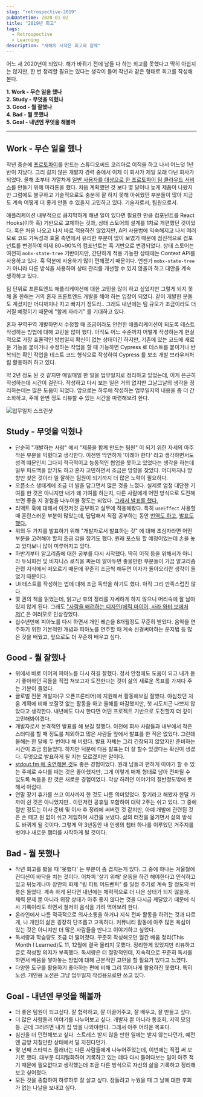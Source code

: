 ```yaml
---
slug: "retrospective-2019"
pubDatetime: 2020-01-02
title: "2019년 회고"
tags:
  - Retrospective
  - Learning
description: "새해의 시작은 회고와 함께"
---
```


어느 새 2020년이 되었다. 해가 바뀌기 전에 남들 다 하는 회고를 못했다고 딱히 아쉽지는 않지만, 한 번 정리할 필요는 있다는 생각이 들어 작년과 같은 형태로 회고를 작성해본다.

**1. Work - 무슨 일을 했나**  
**2. Study - 무엇을 익혔나**  
**3. Good - 뭘 잘했나**  
**4. Bad - 뭘 못했나**  
**5. Goal - 내년엔 무엇을 해볼까**

---

## Work - 무슨 일을 했나

작년 중순에 [프로토파이](https://protopie.io)를 만드는 스튜디오씨드 코리아로 이직을 하고 나서 어느덧 1년 반이 지났다. 그리 길지 않은 개발자 경력 중에서 이제 이 회사가 제일 오래 다닌 회사가 되었다. 올해 초부터 가열차게 [일반 사용자를 대상으로 한 프로토파이 팀 클라우드 서비스](https://www.protopie.io/why-protopie/teams/)를 만들기 위해 마라톤을 했다. 처음 계획했던 것 보다 몇 달이나 늦게 제품이 나왔지만 그럼에도 불구하고 기술적으로도 충분히 잘 하지 못해 아쉬웠던 부분들이 많아 지금도 계속 어떻게 더 좋게 만들 수 있을지 고민하고 있다. 기술자로서, 팀원으로서.

애플리케이션 내부적으로 큼지막하게 해낸 일이 있다면 필요한 만큼 컴포넌트를 React Hooks(이하 훅) 기반으로 교체하는 것과, 상태 스토어의 설계를 1차로 개편했던 것이었다. 훅은 처음 나오고 나서 바로 적용하진 않았지만, API 사용법에 익숙해지고 나서 여러모로 코드 가독성과 효율 측면에서 유리한 부분이 많이 보였기 때문에 점진적으로 컴포넌트를 변경하여 이제 80~90%의 컴포넌트는 훅 기반으로 변경되었다. 상태 스토어는 여전히 `mobx-state-tree` 기반이지만, 간단하게 적용 가능한 상태에는 Context API를 사용하고 있다. 훅 덕분에 사용하기 많이 편해졌기 때문이다. 언젠가 `mobx-state-tree` 가 아니라 다른 방식을 사용하여 상태 관리를 개선할 수 있지 않을까 하고 대안을 계속 생각하고 있다.

팀 단위로 프론트엔드 애플리케이션에 대한 고민을 많이 하고 싶었지만 그렇게 되지 못해 올 한해는 거의 혼자 프론트엔드 개발을 해야 하는 입장이 되었다. 같이 개발한 분들도 계셨지만 어디까지나 치고 빠지기 정도라.. 그래도 내년에는 팀 규모가 조금이라도 더 커질 예정이기 때문에 "함께 자라기" 를 기대하고 있다.

혼자 꾸역꾸역 개발하면서 수정할 때 조금이라도 안전한 애플리케이션이 되도록 테스트 작성하는 방법에 대해 고민을 많이 했다. 아직도 어느 수준까지 어떻게 작성하는게 현실적으로 가장 효율적인 방법일지 확신이 없는 상태이긴 하지만, 기존에 있는 코드에 새로운 기능을 붙이거나 수정하는 작업을 할 때 가능하면 Cypress 로 테스트를 붙이거나 반복되는 확인 작업을 테스트 코드 형식으로 작성하여 Cypress 를 보조 개발 브라우저처럼 활용하려 하고 있다.

약 2년 정도 된 것 같지만 매일매일 한 일을 업무일지로 정리하고 있었는데, 이게 은근히 작성하는데 시간이 걸린다. 작성하고 다시 보는 일은 거의 없지만 그날그날의 생각을 정리하는데는 많은 도움이 되었다. 앞으로는 하루에 작성하는 업무일지의 내용을 좀 더 간소화하고, 주에 한번 정도 리뷰할 수 있는 시간을 마련해보려 한다.

![업무일지 스크린샷](@assets/images/2020-01-02.png)

## Study - 무엇을 익혔나

- 단순히 "개발하는 사람" 에서 "제품을 함께 만드는 팀원" 이 되기 위한 자세의 아주 작은 부분을 익혔다고 생각한다. 이전엔 막연하게 '이래야 한다' 라고 생각하면서도 성격 떄문인지 그다지 적극적이고 능동적인 협업을 못하고 있었다는 생각을 하는데 일부 피드백을 받기도 하고 혼자 고민하면서 조금은 방향을 찾았다. 어디까지나 방향만 찾은 것이라 일 잘하는 팀원이 되기까지 더 많은 노력이 필요하다.
- 오픈소스 생태계에 조금 더 발을 담그면서 많은 것을 느꼈다. 실제로 엄청 대단한 기여를 한 것은 아니지만 내가 왜 기여를 하는지, 다른 사람에게 어떤 방식으로 도전해보면 좋을 지 경험을 나누어볼 정도는 되었다. [그래서 발표를 했다.](https://speakerdeck.com/rinae/visbugwa-hamgge-haneun-opeunsoseu-giyeo-iyagi)
- 리액트 훅에 대해서 이것저것 공부하고 실무에 적용해봤다. 특히 `useEffect` 사용할 때 혼란스러운 부분이 많았는데, 답답해서 직접 공부하는 동안 [번역도 하고](https://overreacted.io/ko/a-complete-guide-to-useeffect/), [발표도 했다.](https://slides.com/rinae/let-you-know-useeffect)
- 위의 두 가지를 발표하기 위해 "개발자로서 발표하는 것" 에 대해 초심자라면 어떤 부분을 고려해야 할지 조금 감을 잡기도 했다. 원래 포스팅 할 예정이었는데 손을 놓고 있다보니 많이 미루어지고 있다.
- 하반기부터 알고리즘에 대한 공부를 다시 시작했다. 딱히 이직 등을 위해서가 아니라 두뇌회전 및 비지니스 로직을 짜는데 알아두면 좋을만한 부분들이 가끔 알고리즘 관련 지식에서 떠오르기 때문에 꾸준히 조금씩 해두면 이자가 돌아오리란 생각이 들었기 때문이다.
- UI 테스트를 작성하는 법에 대해 조금 독학을 하기도 했다. 아직 그리 만족스럽진 않다.
- 몇 권의 책을 읽었는데, 읽고난 후의 정리를 자세하게 하지 않으니 머리속에 잘 남아있지 않게 된다. 그래도 ["사람을 배려하는 디자인(에릭 마이어, 사라 와터 보에처 저)"](https://webactually.com/2019/05/《사람을-배려하는-디자인》-저자-인터뷰/) 은 여러모로 인상깊었다.
- 십수년만에 피아노를 다시 하면서 개인 레슨을 8개월정도 꾸준히 받았다. 음악을 연주하기 위한 기본적인 개념과 피아노를 연주할 때 계속 신경써야하는 운지법 등 많은 것을 배웠고, 앞으로도 더 꾸준히 배우고 싶다.

## Good - 뭘 잘했나

- 위에서 바로 이어져 피아노를 다시 하길 잘했다. 정서 안정에도 도움이 되고 내가 듣기 좋아하던 곡들을 직접 쳐보고자 도전한다는 것이 삶의 새로운 목표를 가져다 주는 기분이 들었다.
- 글로벌 전문 개발자(구 오픈프론티어)에 지원해서 활동해보길 잘했다. 야심찼던 처음 계획에 비해 보잘것 없는 활동을 하고 올해를 마감했지만, 첫 시도치곤 나쁘지 않았다고 생각한다. 내년에도 다시 한다면 어떤 프로젝트 기반으로 도전할지 더 깊이 고민해봐야겠다.
- 개발자로서 본격적인 발표를 해 보길 잘했다. 이전에 회사 사람들과 내부에서 작은 스터디를 할 때 정도를 제외하고 많은 사람들 앞에서 발표를 한 적은 없었다. 그런데 올해는 한 달에 두 번이나 해 버렸다. 발표 자체는 그리 긴장되지 않았지만 준비하는 시간이 조금 힘들었다. 하지만 덕분에 다음 발표는 더 잘 할수 있겠다는 확신이 생겼다. 무엇으로 발표하게 될 지는 모르겠지만 말이다.
- [stdout.fm 에 출연해본 것](https://stdout.fm/56/)도 좋은 경험이었다. 원래 남들과 편하게 이야기 할 수 있는 주제로 수다를 떠는 것은 좋아했지만, 그게 이렇게 매채 형태로 남아 전파될 수 있도록 녹음을 한 것은 새로운 경험이었다. 막상 하려던 이야기의 절반정도밖에 못해서 아쉽다.
- 연말 장기 휴가를 쓰고 이사까지 한 것도 나름 의미있었다. 장기라고 해봤자 한달 가까이 쉰 것은 아니었지만.. 이런저런 공휴일 포함하여 대략 2주는 쉬고 있다. 그 중에 절반 정도는 이사 준비 및 이사 후 정리에 써버린 것 같지만, 아예 개발에 관련된 것은 손 떼고 원 없이 쉬고 게임하며 시간을 보냈다. 삶의 터전을 옮기면서 삶의 방식도 바뀌게 될 것이다. 그렇게 약 3년동안 내 인생의 챕터 하나를 이루었던 거주지를 벗어나 새로운 챕터를 시작하게 될 것이다.

## Bad - 뭘 못했나

- 작년 회고를 봤을 때 '못했다' 는 부분이 좀 겹치는게 있다. 그 중에 하나는 겨울철에 컨디션이 바닥을 치는 것이다. 어차피 '살기 위해' 운동을 하긴 해야한다고 인식하고 있고 뒤늦게나마 장안의 화제 "링 피트 어드벤처" 를 일정 주기로 계속 할 정도의 버릇은 들였다. 계속 하게 된다면 내년에는 체력적으로 더 나은 상태가 되지 않을까. 체력 문제 뿐 아니라 위장 상태가 아주 좋지 않다는 것을 다시금 깨달았기 때문에 식사 기록이라도 하면서 철저히 음식을 가려 먹어보려 한다.
- 온라인에서 나름 적극적으로 의사소통을 하거나 지식 전파 활동을 하려는 것과 다르게, 나 개인의 삶은 굉장히 단조롭고 고독하다. 커뮤니티 활동에 아주 많은 욕심이 있는 것은 아니지만 더 많은 사람들을 만나고 이야기하고 싶었다.
- 독서량과 학습량도 조금 더 떨어졌다. 꾸준히 작성해오던 월간 배움 정리(This Month I Learned)도 11, 12월에 결국 올리지 못했다. 정리한게 있었지만 리뷰하고 글로 작성할 의지가 부족했다. 독서량은 더 절망적인데, 지속적으로 꾸준히 독서를 하면서 배움을 쌓아놓는 방법에 대해 근본적인 고민을 할 필요가 있다고 느꼈다.
- 다양한 도구를 활용하기 좋아하는 편에 비해 그리 뛰어나게 활용하진 못했다. 특히 노션. 개인용 노션은 그냥 업무일지 작성용으로만 쓰고 있다.

## Goal - 내년엔 무엇을 해볼까

- 더 좋은 팀원이 되고싶다. 잘 협력하고, 잘 이끌어주고, 잘 배우고, 잘 만들고 싶다.
- 더 많은 사람들과 이야기를 나누어보고 싶다. 개발자 뿐 아니라 동호회, 지역 모임 등. 근데 그러려면 내가 집 밖을 나와야한다. 그래서 아주 어려운 목표다.
- 심신을 더 던련해보고 싶다. 스트레스 받지 않을 만한 일에는 받지 않는다던가, 예전엔 금방 지칠만한 상태에서 덜 지친다던가.
- 몇 년째 스타벅스 플래너는 다른 사람들에게 나누어주었는데, 이번에는 직접 써 보기로 했다. 대부분 디지털화하여 기록하고 있는 데다 다시 들여다보는 일이 아주 적기 때문에 필요없다고 생각했는데 조금 다른 방식으로 자신의 삶을 기록하고 정리해보고 싶어졌다.
- 모든 것을 종합하여 하루하루 잘 살고 싶다. 잠들려고 누웠을 때 그 날에 대한 후회가 없는 나날을 보내고 싶다.
